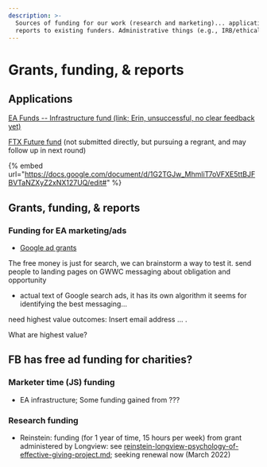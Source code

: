 ```yaml
---
description: >-
  Sources of funding for our work (research and marketing)... applications and
  reports to existing funders. Administrative things (e.g., IRB/ethical forms)
---
```


# Grants, funding, & reports

## Applications

[EA Funds -- Infrastructure fund (link; Erin, unsuccessful, no clear feedback yet)](https://docs.google.com/document/d/1aLiwVnV724ggnS6zSCRixb7stVGOcCosdqdYo0BojL4/edit)

[FTX Future fund](https://docs.google.com/document/d/1G2TGJw\_MhmliT7oVFXE5ttBJFBVTaNZXyZ2xNX127UQ/edit#) (not submitted directly, but pursuing a regrant, and may follow up in next round)

{% embed url="https://docs.google.com/document/d/1G2TGJw_MhmliT7oVFXE5ttBJFBVTaNZXyZ2xNX127UQ/edit#" %}

## Grants, funding, & reports

### Funding for EA marketing/ads

* [Google ad grants](../core-knowledge-base/marketing-implementation-and-practical-tips/implementation-and-collecting-data-issues/doing-and-funding-ads.md#google-ads-grants)

The free money is just for search, we can brainstorm a way to test it. send people to landing pages on GWWC messaging about obligation and opportunity

* actual text of Google search ads, it has its own algorithm it seems for identifying the best messaging...

need highest value outcomes: Insert email address ... .

What are highest value?

## FB has free ad funding for charities?

### Marketer time (JS) funding

* EA infrastructure; Some funding gained from ???

### Research funding

* Reinstein: funding (for 1 year of time, 15 hours per week) from grant administered by Longview: see [reinstein-longview-psychology-of-effective-giving-project.md](reinstein-longview-psychology-of-effective-giving-project.md "mention"); seeking renewal now (March 2022)

###
